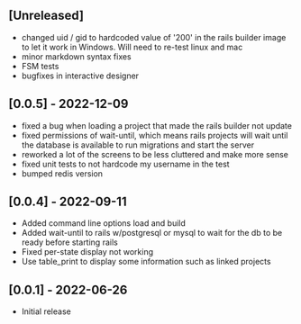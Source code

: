 ## [Unreleased]

- changed uid / gid to hardcoded value of '200' in the rails builder image
  to let it work in Windows.  Will need to re-test linux and mac
- minor markdown syntax fixes
- FSM tests
- bugfixes in interactive designer

## [0.0.5] - 2022-12-09
- fixed a bug when loading a project that made the rails builder not update
- fixed permissions of wait-until, which means rails projects will wait until the database
  is available to run migrations and start the server
- reworked a lot of the screens to be less cluttered and make more sense
- fixed unit tests to not hardcode my username in the test
- bumped redis version

## [0.0.4] - 2022-09-11

- Added command line options load and build
- Added wait-until to rails w/postgresql or mysql to wait for the db to be ready before starting rails
- Fixed per-state display not working
- Use table_print to display some information such as linked projects

## [0.0.1] - 2022-06-26

- Initial release
